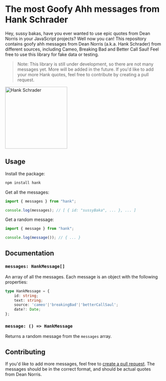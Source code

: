 # The most Goofy Ahh messages from Hank Schrader

Hey, sussy bakas, have you ever wanted to use epic quotes from Dean Norris in your JavaScript projects? Well now you can! This repository contains goofy ahh messages from Dean Norris (a.k.a. Hank Schrader) from different sources, including Cameo, Breaking Bad and Better Call Saul! Feel free to use this library for fake data or testing.

> Note: This library is still under development, so there are not many messages yet. More will be added in the future. If you'd like to add your more Hank quotes, feel free to contribute by creating a pull request.

<img src="https://cdn.discordapp.com/attachments/510776441084968977/1069911115863183430/image.png" alt="Hank Schrader" height="200"/>

## Usage

Install the package:

```bash
npm install hank
```

Get all the messages:

```js
import { messages } from "hank";

console.log(messages); // [ { id: "sussyBaka", ... }, ... ]
```

Get a random message:

```js
import { message } from "hank";

console.log(message()); // { ... }
```


## Documentation

### `messages: HankMessage[]`

An array of all the messages. Each message is an object with the following properties:
```typescript
type HankMessage = {
    id: string;
    text: string;
    source: 'cameo'|'breakingBad'|'betterCallSaul';
    date?: Date;
};
```

### `message: () => HankMessage`

Returns a random message from the `messages` array.


## Contributing

If you'd like to add more messages, feel free to [create a pull request](https://githun.com/GDUcrash/hank/pulls). The messages should be in the correct format, and should be actual quotes from Dean Norris. 